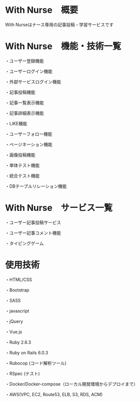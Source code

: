 # With Nurse　概要
With Nurseはナース専用の記事投稿・学習サービスです

# With Nurse　機能・技術一覧
・ユーザー登録機能

・ユーザーログイン機能

・外部サービスログイン機能

・記事投稿機能

・記事一覧表示機能

・記事詳細表示機能

・LIKE機能

・ユーザーフォロー機能

・ページネーション機能

・画像投稿機能

・単体テスト機能

・統合テスト機能

・DBテーブルリレーション機能

# With Nurse　サービス一覧
・ユーザー記事投稿サービス

・ユーザー記事コメント機能

・タイピングゲーム

# 使用技術
・HTML/CSS

・Bootstrap

・SASS

・javascript

・jQuery

・Vue.js

・Ruby 2.6.3

・Ruby on Rails 6.0.3

・Rubocop (コード解析ツール)

・RSpec (テスト)

・Docker/Docker-compose（ローカル開発環境からデプロイまで）

・AWS(VPC, EC2, Route53, ELB, S3, RDS, ACM)

